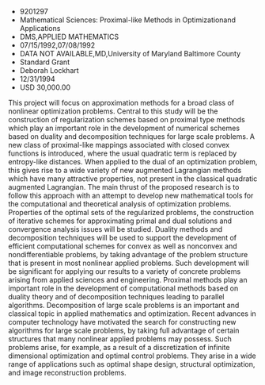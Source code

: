 
* 9201297
* Mathematical Sciences: Proximal-like Methods in Optimizationand Applications
* DMS,APPLIED MATHEMATICS
* 07/15/1992,07/08/1992
*    DATA NOT AVAILABLE,MD,University of Maryland Baltimore County
* Standard Grant
* Deborah Lockhart
* 12/31/1994
* USD 30,000.00

This project will focus on approximation methods for a broad class of nonlinear
optimization problems. Central to this study will be the construction of
regularization schemes based on proximal type methods which play an important
role in the development of numerical schemes based on duality and decomposition
techniques for large scale problems. A new class of proximal-like mappings
associated with closed convex functions is introduced, where the usual quadratic
term is replaced by entropy-like distances. When applied to the dual of an
optimization problem, this gives rise to a wide variety of new augmented
Lagrangian methods which have many attractive properties, not present in the
classical quadratic augmented Lagrangian. The main thrust of the proposed
research is to follow this approach with an attempt to develop new mathematical
tools for the computational and theoretical analysis of optimization problems.
Properties of the optimal sets of the regularized problems, the construction of
iterative schemes for approximating primal and dual solutions and convergence
analysis issues will be studied. Duality methods and decomposition techniques
will be used to support the development of efficient computational schemes for
convex as well as nonconvex and nondifferentiable problems, by taking advantage
of the problem structure that is present in most nonlinear applied problems.
Such development will be significant for applying our results to a variety of
concrete problems arising from applied sciences and engineering. Proximal
methods play an important role in the development of computational methods based
on duality theory and of decomposition techniques leading to parallel
algorithms. Decomposition of large scale problems is an important and classical
topic in applied mathematics and optimization. Recent advances in computer
technology have motivated the search for constructing new algorithms for large
scale problems, by taking full advantage of certain structures that many
nonlinear applied problems may possess. Such problems arise, for example, as a
result of a discretization of infinite dimensional optimization and optimal
control problems. They arise in a wide range of applications such as optimal
shape design, structural optimization, and image reconstruction problems.
